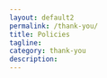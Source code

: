 ```yaml
---
layout: default2
permalink: /thank-you/
title: Policies
tagline: 
category: thank-you
description:
---
```


